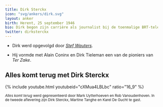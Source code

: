 ```yaml
---
title: Dirk Sterckx
icon: "svg/ankers/dirk.svg"
layout: anker
birth: Herent, 25 september 1946
bio: Dirk begon zijn carrière als journalist bij de toenmalige BRT-televisie in 1975. Hij was Europa-correspondent, eindredacteur en chef Nieuws. Sterckx verliet in 1998 de VRT voor een politieke loopbaan bij Open VLD.
twitter: dirksterckx
---
```


* Dirk werd opgevolgd door <a href="/anker/stef-wauters"><em>Stef Wauters</em></a>.

* Hij vormde met Alain Coninx en Dirk Tieleman een van de pioniers van <cite>Ter Zake</cite>.

<div class="alt">
  <h2>Alles komt terug met Dirk Sterckx</h2>
  {% include youtube.html youtubeid="cXMua4LBLbc" ratio="16_9" %}
  <p class="muted"><small><cite>Alles komt terug</cite> werd gepresenteerd door Mark Uytterhoeven en Rob Vanoudenhoven. In de tweede aflevering zijn Dirk Sterckx, Martine Tanghe en Karel De Gucht te gast.</small></p>
</div>
